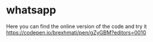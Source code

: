 # whatsapp
Here you can find the online version of the code and try it
https://codepen.io/brexhmati/pen/gZyGBM?editors=0010
